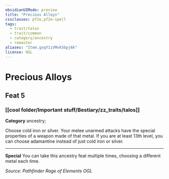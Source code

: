 ```yaml
---
obsidianUIMode: preview
title: "Precious Alloys"
cssclasses: pf2e,pf2e-spell
tags:
  - trait/talos
  - trait/common
  - category/ancestry
  - remaster
aliases: "Item.gxqY1iVMvk5bpj6k"
license: OGL
---
```

# Precious Alloys
## Feat 5
### [[cool folder/Important stuff/Bestiary/zz_traits/talos]]

**Category** ancestry; 




Choose cold iron or silver. Your melee unarmed attacks have the special properties of a weapon made of that metal. If you are at least 13th level, you can choose adamantine instead of just cold iron or silver.

* * *

**Special** You can take this ancestry feat multiple times, choosing a different metal each time.

*Source: Pathfinder Rage of Elements*
*OGL*